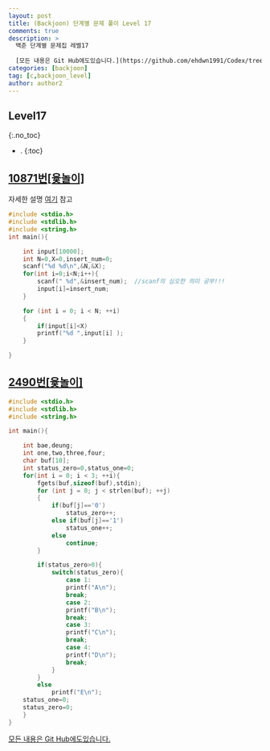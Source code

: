 ```yaml
---
layout: post
title: (Backjoon) 단계별 문제 풀이 Level 17
comments: true
description: >
  백준 단계별 문제집 레벨17  
  
  [모든 내용은 Git Hub에도있습니다.](https://github.com/ehdwn1991/Codex/tree/master/backjoon/Level_17)
categories: [backjoon]
tag: [c,backjoon_level]
author: author2
---
```

## Level17
{:.no_toc}
* . 
{:toc}
## [10871번[윷놀이]](https://www.acmicpc.net/problem/2490)
자세한 설명 [여기](2018-05-18-backjoon-Level4.md) 참고
```c
#include <stdio.h>
#include <stdlib.h>
#include <string.h>
int main(){

	int input[10000];
	int N=0,X=0,insert_num=0;
	scanf("%d %d\n",&N,&X);
	for(int i=0;i<N;i++){
		scanf(" %d",&insert_num);  //scanf의 심오한 의미 공부!!!
		input[i]=insert_num;
	}

	for (int i = 0; i < N; ++i)
	{
		if(input[i]<X)
		printf("%d ",input[i] );
	}

}
```

## [2490번[윷놀이]](https://www.acmicpc.net/problem/2490)
```c
#include <stdio.h>
#include <stdlib.h>
#include <string.h>

int main(){

	int bae,deung;
	int one,two,three,four;
	char buf[10];
	int status_zero=0,status_one=0;
	for(int i = 0; i < 3; ++i){
		fgets(buf,sizeof(buf),stdin);
		for (int j = 0; j < strlen(buf); ++j)
		{
			if(buf[j]=='0')
				status_zero++;
			else if(buf[j]=='1')
				status_one++;
			else
				continue;
		}

		if(status_zero>0){
			switch(status_zero){
				case 1:
				printf("A\n");
				break;
				case 2:
				printf("B\n");
				break;
				case 3:
				printf("C\n");
				break;
				case 4:
				printf("D\n");
				break;
			}
		}
		else
			printf("E\n");
	status_one=0;
	status_zero=0;
	}
}
```
[모든 내용은 Git Hub에도있습니다.](https://github.com/ehdwn1991/Codex/tree/master/backjoon/Level_17)
